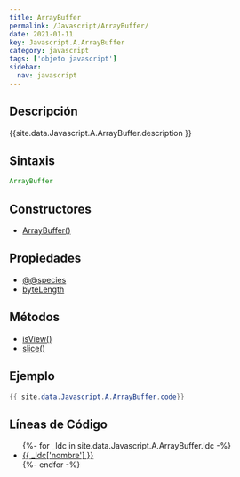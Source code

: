 ```yaml
---
title: ArrayBuffer
permalink: /Javascript/ArrayBuffer/
date: 2021-01-11
key: Javascript.A.ArrayBuffer
category: javascript
tags: ['objeto javascript']
sidebar: 
  nav: javascript
---
```


## Descripción
{{site.data.Javascript.A.ArrayBuffer.description }}

## Sintaxis
~~~javascript
ArrayBuffer
~~~

## Constructores
* [ArrayBuffer()](/Javascript/ArrayBuffer/ArrayBuffer/)

## Propiedades
* [@@species](/Javascript/ArrayBuffer/@@species)
* [byteLength](/Javascript/ArrayBuffer/byteLength)

## Métodos
* [isView()](/Javascript/ArrayBuffer/isView)
* [slice()](/Javascript/ArrayBuffer/slice)

## Ejemplo
~~~java
{{ site.data.Javascript.A.ArrayBuffer.code}}
~~~

## Líneas de Código
<ul>
{%- for _ldc in site.data.Javascript.A.ArrayBuffer.ldc -%}
   <li>
       <a href="{{_ldc['url'] }}">{{ _ldc['nombre'] }}</a>
   </li>
{%- endfor -%}
</ul>
